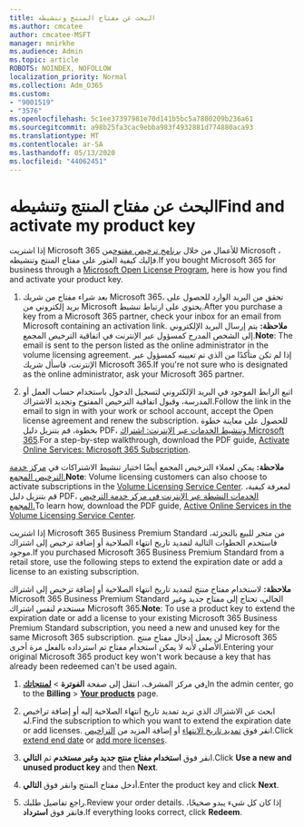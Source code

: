 ```yaml
---
title: البحث عن مفتاح المنتج وتنشيطه
ms.author: cmcatee
author: cmcatee-MSFT
manager: mnirkhe
ms.audience: Admin
ms.topic: article
ROBOTS: NOINDEX, NOFOLLOW
localization_priority: Normal
ms.collection: Adm_O365
ms.custom:
- "9001519"
- "3576"
ms.openlocfilehash: 5c1ee37397981e70d141b5bc5a7880209b236a61
ms.sourcegitcommit: a98b25fa3cac9ebba983f4932881d774880aca93
ms.translationtype: MT
ms.contentlocale: ar-SA
ms.lasthandoff: 05/13/2020
ms.locfileid: "44062451"
---
```

# <a name="find-and-activate-my-product-key"></a><span data-ttu-id="6564d-102">البحث عن مفتاح المنتج وتنشيطه</span><span class="sxs-lookup"><span data-stu-id="6564d-102">Find and activate my product key</span></span>

<span data-ttu-id="6564d-103">إذا اشتريت Microsoft 365 للأعمال من خلال [برنامج ترخيص مفتوح](https://go.microsoft.com/fwlink/p/?LinkID=613298)من Microsoft ، فإليك كيفية العثور على مفتاح المنتج وتنشيطه.</span><span class="sxs-lookup"><span data-stu-id="6564d-103">If you bought Microsoft 365 for business through a [Microsoft Open License Program](https://go.microsoft.com/fwlink/p/?LinkID=613298), here is how you find and activate your product key.</span></span>

1. <span data-ttu-id="6564d-104">بعد شراء مفتاح من شريك Microsoft 365، تحقق من البريد الوارد للحصول على بريد إلكتروني من Microsoft يحتوي على ارتباط تنشيط.</span><span class="sxs-lookup"><span data-stu-id="6564d-104">After you purchase a key from a Microsoft 365 partner, check your inbox for an email from Microsoft containing an activation link.</span></span>  <span data-ttu-id="6564d-105">**ملاحظة:** يتم إرسال البريد الإلكتروني إلى الشخص المدرج كمسؤول عبر الإنترنت في اتفاقية الترخيص المجمع.</span><span class="sxs-lookup"><span data-stu-id="6564d-105">**Note**: The email is sent to the person listed as the online administrator in the volume licensing agreement.</span></span>  <span data-ttu-id="6564d-106">إذا لم تكن متأكدًا من الذي تم تعيينه كمسؤول عبر الإنترنت، فاسأل شريك Microsoft 365.</span><span class="sxs-lookup"><span data-stu-id="6564d-106">If you're not sure who is designated as the online administrator, ask your Microsoft 365 partner.</span></span>

2. <span data-ttu-id="6564d-107">اتبع الرابط الموجود في البريد الإلكتروني لتسجيل الدخول باستخدام حساب العمل أو المدرسة، وقبول اتفاقية الترخيص المفتوح وتجديد الاشتراك.</span><span class="sxs-lookup"><span data-stu-id="6564d-107">Follow the link in the email to sign in with your work or school account, accept the Open license agreement and renew the subscription.</span></span>  <span data-ttu-id="6564d-108">للحصول على معاينة خطوة بخطوة، قم بتنزيل دليل PDF، [وتنشيط الخدمات عبر الإنترنت: اشتراك Microsoft 365](https://go.microsoft.com/fwlink/p/?LinkId=618100).</span><span class="sxs-lookup"><span data-stu-id="6564d-108">For a step-by-step walkthrough, download the PDF guide, [Activate Online Services: Microsoft 365 Subscription](https://go.microsoft.com/fwlink/p/?LinkId=618100).</span></span> 

<span data-ttu-id="6564d-109">**ملاحظة:** يمكن لعملاء الترخيص المجمع أيضًا اختيار تنشيط الاشتراكات في [مركز خدمة الترخيص المجمع.](https://go.microsoft.com/fwlink/p/?LinkID=282016)</span><span class="sxs-lookup"><span data-stu-id="6564d-109">**Note**: Volume licensing customers can also choose to activate subscriptions in the [Volume Licensing Service Center](https://go.microsoft.com/fwlink/p/?LinkID=282016).</span></span>  <span data-ttu-id="6564d-110">لمعرفة كيفية، قم بتنزيل دليل PDF، [الخدمات النشطة عبر الإنترنت في مركز خدمة الترخيص المجمع.](https://go.microsoft.com/fwlink/p/?LinkId=618096)</span><span class="sxs-lookup"><span data-stu-id="6564d-110">To learn how, download the PDF guide, [Active Online Services in the Volume Licensing Service Center](https://go.microsoft.com/fwlink/p/?LinkId=618096).</span></span>

<span data-ttu-id="6564d-111">إذا اشتريت Microsoft 365 Business Premium Standard من متجر للبيع بالتجزئة، فاستخدم الخطوات التالية لتمديد تاريخ انتهاء الصلاحية أو إضافة ترخيص إلى اشتراك موجود.</span><span class="sxs-lookup"><span data-stu-id="6564d-111">If you purchased Microsoft 365 Business Premium Standard from a retail store, use the following steps to extend the expiration date or add a license to an existing subscription.</span></span>

<span data-ttu-id="6564d-112">**ملاحظة:** لاستخدام مفتاح منتج لتمديد تاريخ انتهاء الصلاحية أو إضافة ترخيص إلى اشتراك Microsoft 365 Business Premium Standard الحالي، تحتاج إلى مفتاح جديد وغير مستخدم لنفس اشتراك Microsoft 365.</span><span class="sxs-lookup"><span data-stu-id="6564d-112">**Note**: To use a product key to extend the expiration date or add a license to your existing Microsoft 365 Business Premium Standard subscription, you need a new and unused key for the same Microsoft  365 subscription.</span></span>  <span data-ttu-id="6564d-113">لن يعمل إدخال مفتاح منتج Microsoft 365 الأصلي لأنه لا يمكن استخدام مفتاح تم استرداده بالفعل مرة أخرى.</span><span class="sxs-lookup"><span data-stu-id="6564d-113">Entering your original Microsoft  365 product key won't work because a key that has already been redeemed can't be used again.</span></span>

1. <span data-ttu-id="6564d-114">في مركز المشرف، انتقل إلى صفحة **الفوترة**  >  **[لمنتجاتك.](https://go.microsoft.com/fwlink/p/?linkid=842054)**</span><span class="sxs-lookup"><span data-stu-id="6564d-114">In the admin center, go to the **Billing** > **[Your products](https://go.microsoft.com/fwlink/p/?linkid=842054)** page.</span></span>

2. <span data-ttu-id="6564d-115">ابحث عن الاشتراك الذي تريد تمديد تاريخ انتهاء الصلاحية إليه أو إضافة تراخيص له.</span><span class="sxs-lookup"><span data-stu-id="6564d-115">Find the subscription to which you want to extend the expiration date or add licenses.</span></span>  <span data-ttu-id="6564d-116">انقر فوق [تمديد تاريخ الانتهاء](https://go.microsoft.com/fwlink/p/?linkid=842054) أو إضافة المزيد من [التراخيص](https://go.microsoft.com/fwlink/p/?linkid=842054).</span><span class="sxs-lookup"><span data-stu-id="6564d-116">Click [extend end date](https://go.microsoft.com/fwlink/p/?linkid=842054) or [add more licenses](https://go.microsoft.com/fwlink/p/?linkid=842054).</span></span>

3. <span data-ttu-id="6564d-117">انقر فوق **استخدام مفتاح منتج جديد وغير مستخدم** ثم **التالي**.</span><span class="sxs-lookup"><span data-stu-id="6564d-117">Click **Use a new and unused product key** and then **Next**.</span></span>

4. <span data-ttu-id="6564d-118">أدخل مفتاح المنتج وانقر فوق **التالي**.</span><span class="sxs-lookup"><span data-stu-id="6564d-118">Enter the product key and click **Next**.</span></span>

5. <span data-ttu-id="6564d-119">راجع تفاصيل طلبك.</span><span class="sxs-lookup"><span data-stu-id="6564d-119">Review your order details.</span></span>  <span data-ttu-id="6564d-120">إذا كان كل شيء يبدو صحيحًا، فانقر فوق **استرداد**.</span><span class="sxs-lookup"><span data-stu-id="6564d-120">If everything looks correct, click **Redeem**.</span></span>